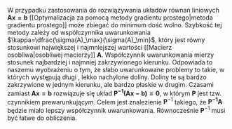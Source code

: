 W przypadku zastosowania do rozwiązywania układów równań liniowych $\boldsymbol{Ax=b}$ [[Optymalizacja za pomocą metody gradientu prostego|metoda gradientu prostego]] może zbiegać do minimum dość wolno. Szybkość tej metody zależy od współczynnika uwarunkowania $\kappa=\dfrac{\sigma(A)_\max}{\sigma(A)_\min}$, który jest równy stosunkowi największej i najmniejszej wartości [[Macierz osobliwa|osobliwej macierzy]] $\boldsymbol A$. Współczynnik uwarunkowania mierzy stosunek najbardziej i najmniej zakrzywionego kierunku. Odpowiada to naszemu wyobrażeniu o tym, że słabo uwarunkowane problemy to takie, w których występują długi , lekko nachylone doliny. Doliny te są bardzo zakrzywione w jednym kierunku, ale bardzo płaskie w drugim. Czasami zamiast $\boldsymbol{Ax=b}$ rozwiązuje się układ $\boldsymbol{P^{-1}(Ax-b)=0}$, w którym $\boldsymbol P$ jest tzw. czynnikiem prewarunkującym. Celem jest znalezienie $\boldsymbol P^{-1}$ takiego, że $\boldsymbol{P^{-1}A}$ będzie miało lepszy współczynnik uwarunkowania. Równocześnie $\boldsymbol P^{-1}$ musi być łatwe do obliczenia. 